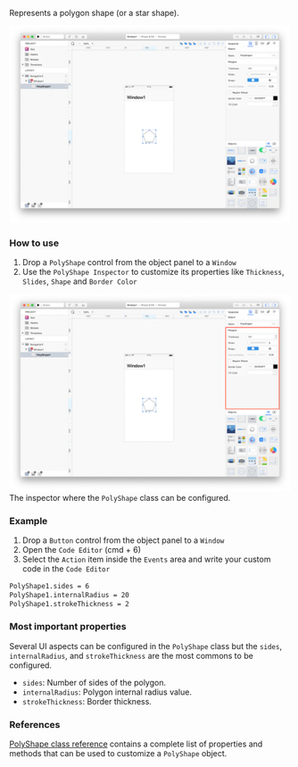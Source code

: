 Represents a polygon shape (or a star shape).

![PolyShape](../images/creo/polyshape1.png)

### How to use
1. Drop a `PolyShape` control from the object panel to a `Window`
2. Use the `PolyShape Inspector` to customize its properties like `Thickness`, `Slides`, `Shape` and `Border Color`

![`PolyShape` inspector](../images/creo/polyshape2.png)
The inspector where the `PolyShape` class can be configured.

### Example
1. Drop a `Button` control from the object panel to a `Window`
2. Open the `Code Editor` (cmd + 6)
3. Select the `Action` item inside the `Events` area and write your custom code in the `Code Editor`
```
PolyShape1.sides = 6
PolyShape1.internalRadius = 20
PolyShape1.strokeThickness = 2
```

### Most important properties
Several UI aspects can be configured in the `PolyShape` class but the `sides`, `internalRadius`, and `strokeThickness` are the most commons to be configured.
- `sides`: Number of sides of the polygon.
- `internalRadius`: Polygon internal radius value.
- `strokeThickness`: Border thickness.

### References
[PolyShape class reference](../classes/PolyShape.html) contains a complete list of properties and methods that can be used to customize a `PolyShape` object.
